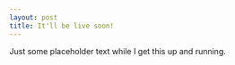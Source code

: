 ```yaml
---
layout: post
title: It'll be live soon!
---
```


Just some placeholder text while I get this up and running.